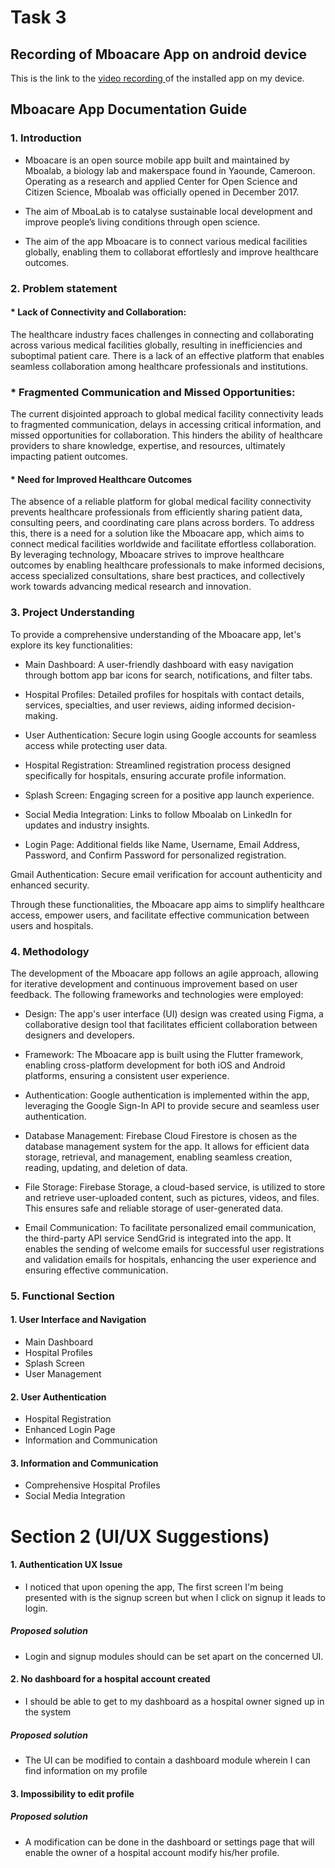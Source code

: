 # Task 3

## Recording of Mboacare App on android device
This is the link to the [video recording ](https://drive.google.com/file/d/11OgUl7K-AjFb4TxhJqjqW5UzvMF_VNEe/view?usp=sharing) of the installed app on my device.






## Mboacare App Documentation Guide 

### 1. Introduction

- Mboacare is an open source mobile app built and maintained by Mboalab, a biology lab and makerspace found in Yaounde, Cameroon. Operating as a research and applied Center for Open Science and Citizen Science, Mboalab was officially opened in December 2017. 

- The aim of MboaLab is to catalyse sustainable local development and improve people’s living conditions through open science.

- The aim of the app Mboacare is to connect various medical facilities globally, enabling them to collaborat effortlesly and improve healthcare outcomes.

### 2. Problem statement



#### * Lack of Connectivity and Collaboration: 

The healthcare industry faces challenges in connecting and collaborating across various medical facilities globally, resulting in inefficiencies and suboptimal patient care. There is a lack of an effective platform that enables seamless collaboration among healthcare professionals and institutions.

### * Fragmented Communication and Missed Opportunities: 
The current disjointed approach to global medical facility connectivity leads to fragmented communication, delays in accessing critical information, and missed opportunities for collaboration. This hinders the ability of healthcare providers to share knowledge, expertise, and resources, ultimately impacting patient outcomes.

#### * Need for Improved Healthcare Outcomes
The absence of a reliable platform for global medical facility connectivity prevents healthcare professionals from efficiently sharing patient data, consulting peers, and coordinating care plans across borders. To address this, there is a need for a solution like the Mboacare app, which aims to connect medical facilities worldwide and facilitate effortless collaboration. By leveraging technology, Mboacare strives to improve healthcare outcomes by enabling healthcare professionals to make informed decisions, access specialized consultations, share best practices, and collectively work towards advancing medical research and innovation.



### 3. Project Understanding
To provide a comprehensive understanding of the Mboacare app, let's explore its key functionalities:

- Main Dashboard: A user-friendly dashboard with easy navigation through bottom app bar icons for search, notifications, and filter tabs.

- Hospital Profiles: Detailed profiles for hospitals with contact details, services, specialties, and user reviews, aiding informed decision-making.

- User Authentication: Secure login using Google accounts for seamless access while protecting user data.

- Hospital Registration: Streamlined registration process designed specifically for hospitals, ensuring accurate profile information.

- Splash Screen: Engaging screen for a positive app launch experience.

- Social Media Integration: Links to follow Mboalab on LinkedIn for updates and industry insights.

- Login Page: Additional fields like Name, Username, Email Address, Password, and Confirm Password for personalized registration.

Gmail Authentication: Secure email verification for account authenticity and enhanced security.

Through these functionalities, the Mboacare app aims to simplify healthcare access, empower users, and facilitate effective communication between users and hospitals.



### 4. Methodology
The development of the Mboacare app follows an agile approach, allowing for iterative development and continuous improvement based on user feedback. The following frameworks and technologies were employed:

- Design: The app's user interface (UI) design was created using Figma, a collaborative design tool that facilitates efficient collaboration between designers and developers.

- Framework: The Mboacare app is built using the Flutter framework, enabling cross-platform development for both iOS and Android platforms, ensuring a consistent user experience.

- Authentication: Google authentication is implemented within the app, leveraging the Google Sign-In API to provide secure and seamless user authentication.

- Database Management: Firebase Cloud Firestore is chosen as the database management system for the app. It allows for efficient data storage, retrieval, and management, enabling seamless creation, reading, updating, and deletion of data.

- File Storage: Firebase Storage, a cloud-based service, is utilized to store and retrieve user-uploaded content, such as pictures, videos, and files. This ensures safe and reliable storage of user-generated data.

- Email Communication: To facilitate personalized email communication, the third-party API service SendGrid is integrated into the app. It enables the sending of welcome emails for successful user registrations and validation emails for hospitals, enhancing the user experience and ensuring effective communication.



### 5. Functional Section


#### 1. User Interface and Navigation

- Main Dashboard
- Hospital Profiles
- Splash Screen
- User Management

#### 2. User Authentication
- Hospital Registration
- Enhanced Login Page
- Information and Communication

#### 3. Information and Communication
- Comprehensive Hospital Profiles
- Social Media Integration

  

# Section 2 (UI/UX Suggestions)

#### 1. Authentication UX Issue
- I noticed that upon opening the app, The first screen I'm being presented with is the signup screen but when I click on signup it leads to login.
##### Proposed solution
- Login and signup modules should can be set apart on the concerned UI.

#### 2. No dashboard for a hospital account created
- I should be able to get to my dashboard as a hospital owner signed up in the system
##### Proposed solution
- The UI can be modified to contain a dashboard module wherein I can find information on my profile

#### 3. Impossibility to edit profile
##### Proposed solution 
- A modification can be done in the dashboard or settings page that will enable the owner of a hospital account modify his/her profile.












